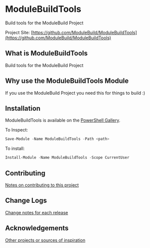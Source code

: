 # ModuleBuildTools

Build tools for the ModuleBuild Project

Project Site: [https://github.com/ModuleBuild/ModuleBuildTools](https://github.com/ModuleBuild/ModuleBuildTools)

## What is ModuleBuildTools

Build tools for the ModuleBuild Project

## Why use the ModuleBuildTools Module

If you use the ModuleBuild Project you need this for things to build :)

## Installation

ModuleBuildTools is available on the [PowerShell Gallery](https://www.powershellgallery.com/packages/ModuleBuildTools/).

To Inspect:

```powershell
Save-Module -Name ModuleBuildTools -Path <path>
```

To install:

```powershell
Install-Module -Name ModuleBuildTools -Scope CurrentUser
```

## Contributing

[Notes on contributing to this project](Contributing.md)

## Change Logs

[Change notes for each release](ChangeLog.md)

## Acknowledgements

[Other projects or sources of inspiration](Acknowledgements.md)
